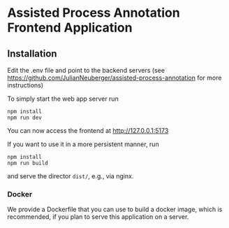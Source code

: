 # Assisted Process Annotation Frontend Application

## Installation

Edit the .env file and point to the backend servers (see https://github.com/JulianNeuberger/assisted-process-annotation for more instructions)

To simply start the web app server run

```ssh
npm install
npm run dev
```

You can now access the frontend at http://127.0.0.1:5173

If you want to use it in a more persistent manner, run

```ssh
npm install
npm run build
```

and serve the director `dist/`, e.g., via nginx.

### Docker

We provide a Dockerfile that you can use to build a docker image, which is recommended, if you plan to serve this application on a server.

